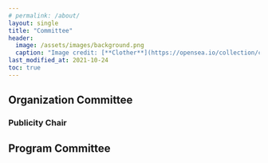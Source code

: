 ```yaml
---
# permalink: /about/
layout: single
title: "Committee"
header:
  image: /assets/images/background.png
  caption: "Image credit: [**Clother**](https://opensea.io/collection/clother)"
last_modified_at: 2021-10-24
toc: true
---
```


## Organization Committee

### Publicity Chair


## Program Committee
